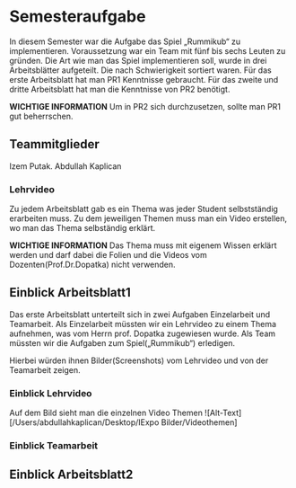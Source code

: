 # Semesteraufgabe 
In diesem Semester war die Aufgabe das Spiel „Rummikub“ zu implementieren. 
Voraussetzung war ein Team mit fünf bis sechs Leuten zu gründen.
Die Art wie man das Spiel implementieren soll, wurde in drei Arbeitsblätter aufgeteilt.
Die nach Schwierigkeit sortiert waren.
Für das erste Arbeitsblatt hat man PR1 Kenntnisse gebraucht.
Für das zweite und dritte Arbeitsblatt hat man die Kenntnisse von PR2 benötigt.

**WICHTIGE INFORMATION**
Um in PR2 sich durchzusetzen, sollte man PR1 gut beherrschen.

## Teammitglieder 
Izem Putak. 
Abdullah Kaplican 

### Lehrvideo 
Zu jedem Arbeitsblatt gab es ein Thema was jeder Student selbstständig erarbeiten muss.
Zu dem jeweiligen Themen muss man ein Video erstellen, wo man das Thema selbständig erklärt.

__WICHTIGE INFORMATION__
Das Thema muss mit eigenem  Wissen erklärt werden und darf dabei die Folien und die Videos vom Dozenten(Prof.Dr.Dopatka) nicht verwenden. 


## Einblick Arbeitsblatt1
Das erste Arbeitsblatt unterteilt sich in zwei Aufgaben Einzelarbeit und Teamarbeit.
Als Einzelarbeit müssten wir ein Lehrvideo zu einem Thema aufnehmen, was vom Herrn prof. Dopatka zugewiesen wurde.
Als Team müssten wir die Aufgaben zum Spiel(„Rummikub“) erledigen.

Hierbei würden ihnen Bilder(Screenshots) vom Lehrvideo und von der Teamarbeit zeigen.

### Einblick Lehrvideo
Auf dem Bild sieht man die einzelnen Video Themen ![Alt-Text][/Users/abdullahkaplican/Desktop/IExpo Bilder/Videothemen] 

### Einblick Teamarbeit



## Einblick Arbeitsblatt2
